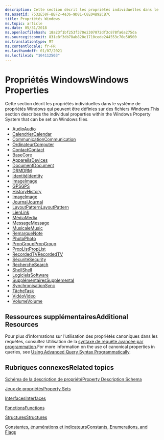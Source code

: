 ```yaml
---
description: Cette section décrit les propriétés individuelles dans le système de propriétés Windows qui peuvent être définies sur des fichiers Windows.
ms.assetid: 7532E58F-BBF2-4e36-9D81-C8E04B92CB7C
title: Propriétés Windows
ms.topic: article
ms.date: 05/31/2018
ms.openlocfilehash: 18a23f1bf253f370e2307072df3c878fa6a275da
ms.sourcegitcommit: 831e8f3db78ab820e1710cede244553c70e50500
ms.translationtype: MT
ms.contentlocale: fr-FR
ms.lasthandoff: 01/07/2021
ms.locfileid: "104112503"
---
```

# <a name="windows-properties"></a><span data-ttu-id="812db-103">Propriétés Windows</span><span class="sxs-lookup"><span data-stu-id="812db-103">Windows Properties</span></span>

<span data-ttu-id="812db-104">Cette section décrit les propriétés individuelles dans le système de propriétés Windows qui peuvent être définies sur des fichiers Windows.</span><span class="sxs-lookup"><span data-stu-id="812db-104">This section describes the individual properties within the Windows Property System that can be set on Windows files.</span></span>

-   [<span data-ttu-id="812db-105">Audio</span><span class="sxs-lookup"><span data-stu-id="812db-105">Audio</span></span>](audio-bumper.md)
-   [<span data-ttu-id="812db-106">Calendrier</span><span class="sxs-lookup"><span data-stu-id="812db-106">Calendar</span></span>](calendar-bumper.md)
-   [<span data-ttu-id="812db-107">Communication</span><span class="sxs-lookup"><span data-stu-id="812db-107">Communication</span></span>](communication-bumper.md)
-   [<span data-ttu-id="812db-108">Ordinateur</span><span class="sxs-lookup"><span data-stu-id="812db-108">Computer</span></span>](computer-bumper.md)
-   [<span data-ttu-id="812db-109">Contact</span><span class="sxs-lookup"><span data-stu-id="812db-109">Contact</span></span>](contact-bumper.md)
-   [<span data-ttu-id="812db-110">Base</span><span class="sxs-lookup"><span data-stu-id="812db-110">Core</span></span>](core-bumper.md)
-   [<span data-ttu-id="812db-111">Appareils</span><span class="sxs-lookup"><span data-stu-id="812db-111">Devices</span></span>](devices-bumper.md)
-   [<span data-ttu-id="812db-112">Document</span><span class="sxs-lookup"><span data-stu-id="812db-112">Document</span></span>](document-bumper.md)
-   [<span data-ttu-id="812db-113">DRM</span><span class="sxs-lookup"><span data-stu-id="812db-113">DRM</span></span>](drm-bumper.md)
-   [<span data-ttu-id="812db-114">Identité</span><span class="sxs-lookup"><span data-stu-id="812db-114">Identity</span></span>](identity-buffer.md)
-   [<span data-ttu-id="812db-115">Image</span><span class="sxs-lookup"><span data-stu-id="812db-115">Image</span></span>](./props-system-imageparsingname.md)
-   [<span data-ttu-id="812db-116">GPS</span><span class="sxs-lookup"><span data-stu-id="812db-116">GPS</span></span>](gps-bumper.md)
-   [<span data-ttu-id="812db-117">History</span><span class="sxs-lookup"><span data-stu-id="812db-117">History</span></span>](history-bumper.md)
-   [<span data-ttu-id="812db-118">Image</span><span class="sxs-lookup"><span data-stu-id="812db-118">Image</span></span>](image-bumper.md)
-   [<span data-ttu-id="812db-119">Journal</span><span class="sxs-lookup"><span data-stu-id="812db-119">Journal</span></span>](journal-bumper.md)
-   [<span data-ttu-id="812db-120">LayoutPattern</span><span class="sxs-lookup"><span data-stu-id="812db-120">LayoutPattern</span></span>](layoutpattern-bumper.md)
-   [<span data-ttu-id="812db-121">Lien</span><span class="sxs-lookup"><span data-stu-id="812db-121">Link</span></span>](link-bumper.md)
-   [<span data-ttu-id="812db-122">Média</span><span class="sxs-lookup"><span data-stu-id="812db-122">Media</span></span>](media-bumper.md)
-   [<span data-ttu-id="812db-123">Message</span><span class="sxs-lookup"><span data-stu-id="812db-123">Message</span></span>](message-bumper.md)
-   [<span data-ttu-id="812db-124">Musicale</span><span class="sxs-lookup"><span data-stu-id="812db-124">Music</span></span>](music-bumper.md)
-   [<span data-ttu-id="812db-125">Remarque</span><span class="sxs-lookup"><span data-stu-id="812db-125">Note</span></span>](note-bumper.md)
-   [<span data-ttu-id="812db-126">Photo</span><span class="sxs-lookup"><span data-stu-id="812db-126">Photo</span></span>](photo-bumper.md)
-   [<span data-ttu-id="812db-127">PropGroup</span><span class="sxs-lookup"><span data-stu-id="812db-127">PropGroup</span></span>](propgroup-bumper.md)
-   [<span data-ttu-id="812db-128">PropList</span><span class="sxs-lookup"><span data-stu-id="812db-128">PropList</span></span>](proplist-bumper.md)
-   [<span data-ttu-id="812db-129">RecordedTV</span><span class="sxs-lookup"><span data-stu-id="812db-129">RecordedTV</span></span>](recordedtv-bumper.md)
-   [<span data-ttu-id="812db-130">Sécurité</span><span class="sxs-lookup"><span data-stu-id="812db-130">Security</span></span>](security-buffer.md)
-   [<span data-ttu-id="812db-131">Recherche</span><span class="sxs-lookup"><span data-stu-id="812db-131">Search</span></span>](search-bumper.md)
-   [<span data-ttu-id="812db-132">Shell</span><span class="sxs-lookup"><span data-stu-id="812db-132">Shell</span></span>](shell-bumper.md)
-   [<span data-ttu-id="812db-133">Logiciels</span><span class="sxs-lookup"><span data-stu-id="812db-133">Software</span></span>](software-bumper.md)
-   [<span data-ttu-id="812db-134">Supplémentaires</span><span class="sxs-lookup"><span data-stu-id="812db-134">Supplemental</span></span>](supplemental-bumper.md)
-   [<span data-ttu-id="812db-135">Synchronisation</span><span class="sxs-lookup"><span data-stu-id="812db-135">Sync</span></span>](sync-bumper.md)
-   [<span data-ttu-id="812db-136">Tâche</span><span class="sxs-lookup"><span data-stu-id="812db-136">Task</span></span>](task-bumper.md)
-   [<span data-ttu-id="812db-137">Vidéo</span><span class="sxs-lookup"><span data-stu-id="812db-137">Video</span></span>](video-bumper.md)
-   [<span data-ttu-id="812db-138">Volume</span><span class="sxs-lookup"><span data-stu-id="812db-138">Volume</span></span>](volume-bumper.md)

## <a name="additional-resources"></a><span data-ttu-id="812db-139">Ressources supplémentaires</span><span class="sxs-lookup"><span data-stu-id="812db-139">Additional Resources</span></span>

<span data-ttu-id="812db-140">Pour plus d’informations sur l’utilisation des propriétés canoniques dans les requêtes, consultez Utilisation de la [syntaxe de requête avancée par programmation](../search/-search-3x-advancedquerysyntax.md).</span><span class="sxs-lookup"><span data-stu-id="812db-140">For more information on the use of canonical properties in queries, see [Using Advanced Query Syntax Programmatically](../search/-search-3x-advancedquerysyntax.md).</span></span>

## <a name="related-topics"></a><span data-ttu-id="812db-141">Rubriques connexes</span><span class="sxs-lookup"><span data-stu-id="812db-141">Related topics</span></span>

<dl> <dt>

[<span data-ttu-id="812db-142">Schéma de la description de propriété</span><span class="sxs-lookup"><span data-stu-id="812db-142">Property Description Schema</span></span>](property-description-schema.md)
</dt> <dt>

[<span data-ttu-id="812db-143">Jeux de propriétés</span><span class="sxs-lookup"><span data-stu-id="812db-143">Property Sets</span></span>](property-sets.md)
</dt> <dt>

[<span data-ttu-id="812db-144">Interfaces</span><span class="sxs-lookup"><span data-stu-id="812db-144">Interfaces</span></span>](interfaces.md)
</dt> <dt>

[<span data-ttu-id="812db-145">Fonctions</span><span class="sxs-lookup"><span data-stu-id="812db-145">Functions</span></span>](functions.md)
</dt> <dt>

[<span data-ttu-id="812db-146">Structures</span><span class="sxs-lookup"><span data-stu-id="812db-146">Structures</span></span>](structures.md)
</dt> <dt>

[<span data-ttu-id="812db-147">Constantes, énumérations et indicateurs</span><span class="sxs-lookup"><span data-stu-id="812db-147">Constants, Enumerations, and Flags</span></span>](constants--enumerations--and-flags.md)
</dt> </dl>

 

 
